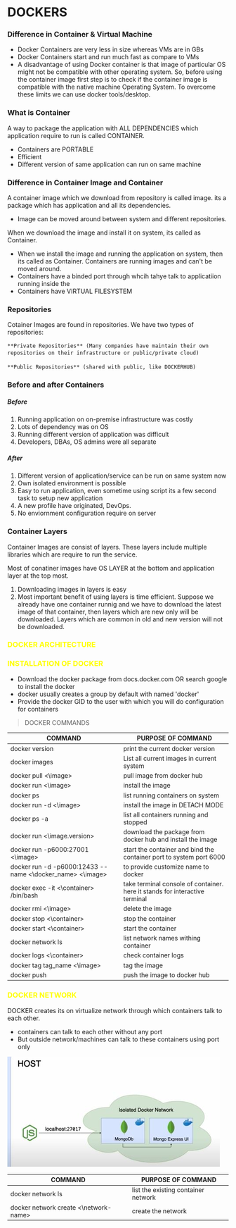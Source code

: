 #          DOCKERS	

### Difference in Container & Virtual Machine

- Docker Containers are very less in size whereas VMs are in GBs
- Docker Containers start and run much fast as compare to VMs
- A disadvantage of using Docker container is that image of particular OS might not be compatible with other operating system. So, before using the container image first step is to check if the container image is compatible with the native machine Operating System. To overcome these limits we can use docker tools/desktop.


### What is Container

A way to package the application with ALL DEPENDENCIES which application require to run is called CONTAINER. 

* Containers are PORTABLE
* Efficient
* Different version of same application can run on same machine

### Difference in Container Image and Container

A container image which we download from repository is called image. its a package which has application and all its dependencies.
-	Image can be moved around between system and different repositories.

When we download the image and install it on system, its called as Container. 
- When we install the image and running the application on system, then its called as Container. Containers are running images and can't be moved around.
- Containers have a binded port through whcih tahye talk to applicatiion running inside the
- Containers have VIRTUAL FILESYSTEM



### Repositories
Cotainer Images are found in repositories. We have two types of repositories:
					
	**Private Repositories** (Many companies have maintain their own repositories on their infrastructure or public/private cloud)
		
	**Public Repositories** (shared with public, like DOCKERHUB)


### Before and after Containers

##### Before
1. Running application on on-premise infrastructure was costly
2. Lots of dependency was on OS
3. Running different version of application was difficult
4. Developers, DBAs, OS admins were all separate

##### After
1. Different version of application/service can be run on same system now
2. Own isolated environment is possible
3. Easy to run application, even sometime using script its a few second task to setup new application
4. A new profile have originated, DevOps. 
5. No enviornment configuration require on server

### Container Layers
Container Images are consist of layers. These layers include multiple libraries which are require to run the service. 

Most of conatiner images have OS LAYER at the bottom and application layer at the top most. 

1. Downloading images in layers is easy
2. Most important benefit of using layers is time efficient. Suppose we already have one container runnig and we have to download the latest image of that container, then layers which are new only will be downloaded. Layers which are common in old and new version will not be downloaded.

### <span style="color:Yellow">DOCKER ARCHITECTURE</span>



### <span style="color:Yellow">INSTALLATION OF DOCKER</span>

* Download the docker package from docs.docker.com OR search google to install the docker
* docker usually creates a group by default with named 'docker'
* Provide the docker GID to the user with which you will do configuration for containers

>DOCKER COMMANDS

| COMMAND               | PURPOSE OF COMMAND         |
|-----------------------| ---------------------------|
| docker version		| print the current docker version|
|docker images			| List all current images in current system|
| docker pull <\image>  | pull image from docker hub |
| docker run <\image>	| install the image 		  |
| docker ps				| list running containers on system |
| docker run -d <\image> | install the image in DETACH MODE |
| docker ps -a 			| list all containers running and stopped |
| docker run <\image.version> | download the package from docker hub and install the image | 
| docker run -p6000:27001 <\image>| start the container and bind the container port to system port 6000 |
| docker run -d -p6000:12433 --name <\docker_name> <\image> | to provide customize name to docker |
| docker exec -it <\container> /bin/bash | take terminal console of container. here it stands for interactive terminal |
| docker rmi <\image> | delete the image | 
| docker stop <\container> | stop the container |
| docker start <\container> | start the container |
| docker network ls | list network names withing container | 
| docker logs <\container> | check container logs | 
| docker tag tag_name <\image> | tag the image |
| docker push |  push the image to docker hub | 


### <span style="color:Yellow">DOCKER NETWORK</span>

DOCKER creates its on virtualize network through which containers talk to each other.

* containers can talk to each other without any port
* But outside network/machines can talk to these containers using port only

![Image](Images/Capture.JPG)


| COMMAND               | PURPOSE OF COMMAND         |
|-----------------------| ---------------------------|
|docker network ls| list the existing container network|
| docker network create <\network-name> | create the network |


